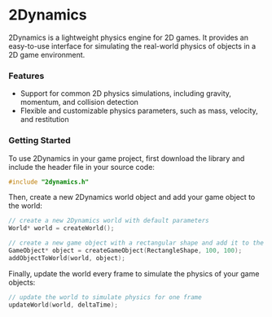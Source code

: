 # 2Dynamics
2Dynamics is a lightweight physics engine for 2D games. It provides an easy-to-use interface for simulating the real-world physics of objects in a 2D game environment.

### Features
- Support for common 2D physics simulations, including gravity, momentum, and collision detection
- Flexible and customizable physics parameters, such as mass, velocity, and restitution

### Getting Started
To use 2Dynamics in your game project, first download the library and include the header file in your source code:
```c
#include "2dynamics.h"
```
Then, create a new 2Dynamics world object and add your game object to the world:
```c
// create a new 2Dynamics world with default parameters
World* world = createWorld();

// create a new game object with a rectangular shape and add it to the world
GameObject* object = createGameObject(RectangleShape, 100, 100);
addObjectToWorld(world, object);
```
Finally, update the world every frame to simulate the physics of your game objects:
```c
// update the world to simulate physics for one frame
updateWorld(world, deltaTime);
```
